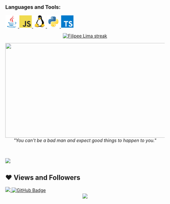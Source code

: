 

<h3 align="left">Languages and Tools:</h3>
<p align="left"> <a href="https://www.java.com" target="_blank" rel="noreferrer"> <img src="https://raw.githubusercontent.com/devicons/devicon/master/icons/java/java-original.svg" alt="java" width="40" height="40"/> </a> <a href="https://developer.mozilla.org/en-US/docs/Web/JavaScript" target="_blank" rel="noreferrer"> <img src="https://raw.githubusercontent.com/devicons/devicon/master/icons/javascript/javascript-original.svg" alt="javascript" width="40" height="40"/> </a> <a href="https://www.linux.org/" target="_blank" rel="noreferrer"> <img src="https://raw.githubusercontent.com/devicons/devicon/master/icons/linux/linux-original.svg" alt="linux" width="40" height="40"/> </a> <a href="https://www.python.org" target="_blank" rel="noreferrer"> <img src="https://raw.githubusercontent.com/devicons/devicon/master/icons/python/python-original.svg" alt="python" width="40" height="40"/> </a> <a href="https://www.typescriptlang.org/" target="_blank" rel="noreferrer"> <img src="https://raw.githubusercontent.com/devicons/devicon/master/icons/typescript/typescript-original.svg" alt="typescript" width="40" height="40"/> </a> </p>

<p align="center">
    <a href="https://github.com/FilipeeLima/github-readme-streak-stats">
        <img title="🔥 Get streak stats for your profile at git.io/streak-stats" alt="Filipee Lima streak" src="https://github-readme-streak-stats.herokuapp.com/?user=FilipeeLima&theme=black-ice&hide_border=true&stroke=0000&background=060A0CD0"/>
    </a>
</p>
 <div align="center">
    <img align="center" height="300" width="600"src="https://i.pinimg.com/originals/77/93/d5/7793d5791d611e8a619a2a37bd5c4c29.gif"/><br>
   <em>"You can't be a bad man and expect good things to happen to you."</em>
  </div>
  
 



<br/>
<br/>

<a href = "https://www.linkedin.com/in/filipe-lima-/"><img src="https://img.icons8.com/fluent/48/000000/linkedin.png"/></a>

</p>

## ❤ Views and Followers
<a href="https://github.com/Meghna-DAS/github-profile-views-counter">
    <img src="https://komarev.com/ghpvc/?username=FilipeeLima">
</a>
<a href="https://github.com/FilipeeLima?tab=followers"><img src="https://img.shields.io/github/followers/FilipeeLima?label=Followers&style=social" alt="GitHub Badge"></a>

 <div align="center">
  <img align="center"src="https://capsule-render.vercel.app/api?type=waving&color=gradient&height=110&section=footer&animation=twinkling" />
</div>
